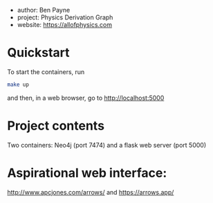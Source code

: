 - author: Ben Payne
- project: Physics Derivation Graph
- website: https://allofphysics.com

# Quickstart

To start the containers, run
```bash
make up
```
and then, in a web browser, go to <http://localhost:5000>

# Project contents
Two containers: Neo4j (port 7474) and a flask web server (port 5000)


# Aspirational web interface:
<http://www.apcjones.com/arrows/> and <https://arrows.app/>
